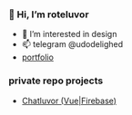 ### 👋 Hi, I’m roteluvor
- 👀 I’m interested in design
- 📫 telegram @udodelighed
- [portfolio](https://luvor.github.io/portfolio/)

### private repo projects
- [Chatluvor (Vue|Firebase)](https://chatluvor-5a84b.web.app/)

<!---
luvor/luvor is a ✨ special ✨ repository because its `README.md` (this file) appears on your GitHub profile.
You can click the Preview link to take a look at your changes.
--->
